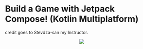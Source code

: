 # Build a Game with Jetpack Compose! (Kotlin Multiplatform)
credit goes to Stevdza-san my Instructor.
<p align="center">
  <img src="ASSETS/thumbnail.png" href="">
</p>
